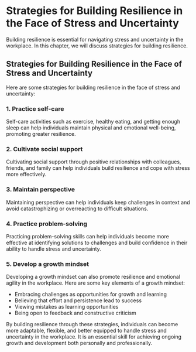 Strategies for Building Resilience in the Face of Stress and Uncertainty
========================================================================================================

Building resilience is essential for navigating stress and uncertainty in the workplace. In this chapter, we will discuss strategies for building resilience.

Strategies for Building Resilience in the Face of Stress and Uncertainty
------------------------------------------------------------------------

Here are some strategies for building resilience in the face of stress and uncertainty:

### 1. Practice self-care

Self-care activities such as exercise, healthy eating, and getting enough sleep can help individuals maintain physical and emotional well-being, promoting greater resilience.

### 2. Cultivate social support

Cultivating social support through positive relationships with colleagues, friends, and family can help individuals build resilience and cope with stress more effectively.

### 3. Maintain perspective

Maintaining perspective can help individuals keep challenges in context and avoid catastrophizing or overreacting to difficult situations.

### 4. Practice problem-solving

Practicing problem-solving skills can help individuals become more effective at identifying solutions to challenges and build confidence in their ability to handle stress and uncertainty.

### 5. Develop a growth mindset

Developing a growth mindset can also promote resilience and emotional agility in the workplace. Here are some key elements of a growth mindset:

* Embracing challenges as opportunities for growth and learning
* Believing that effort and persistence lead to success
* Viewing mistakes as learning opportunities
* Being open to feedback and constructive criticism

By building resilience through these strategies, individuals can become more adaptable, flexible, and better equipped to handle stress and uncertainty in the workplace. It is an essential skill for achieving ongoing growth and development both personally and professionally.
